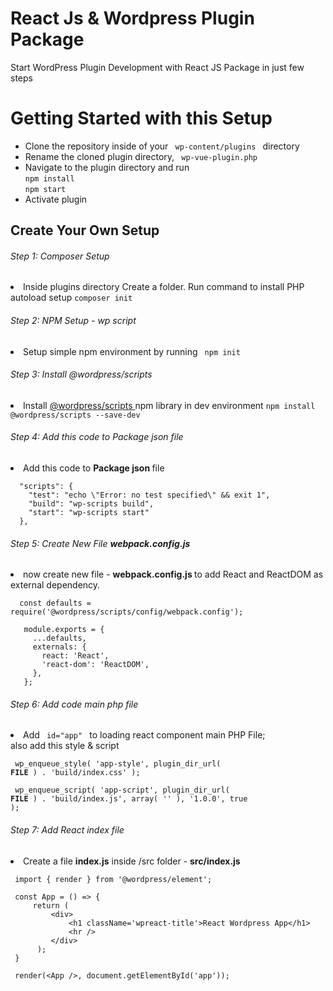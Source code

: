 # React Js & Wordpress Plugin Package

 Start WordPress Plugin Development with React JS Package in just few steps

# Getting Started with this Setup

<ul>
  <li> Clone the repository inside of your <code> wp-content/plugins </code> directory </li>
  <li> Rename the cloned plugin directory, <code> wp-vue-plugin.php </code> </li>
  <li> Navigate to the plugin directory and run </br> <code>npm install</code> </br> <code>npm start</code> </li>
  <li> Activate plugin </li>
</ul> 

## Create Your Own Setup

<h6> Step 1: Composer Setup </h6>
<li> Inside plugins directory Create a folder. Run command to install PHP autoload setup <code>composer init</code> </li>

<h6> Step 2: NPM Setup - wp script </h6>
<li> Setup simple npm environment by running <code> npm init </code> </li>

<h6> Step 3: Install @wordpress/scripts </h6>
<li> Install <a href="https://developer.wordpress.org/block-editor/reference-guides/packages/packages-scripts/"> @wordpress/scripts </a>
npm library in dev environment <code>npm install @wordpress/scripts --save-dev</code> </li>

<h6> Step 4: Add this code to Package json file </h6>
<li>
    Add this code to <b> Package json </b> file 

      "scripts": {
        "test": "echo \"Error: no test specified\" && exit 1",
        "build": "wp-scripts build",     
        "start": "wp-scripts start"
      }, 

  </li>
  
<h6> Step 5: Create New File <b> webpack.config.js </b> </h6>  
<li>
    now create new file - <b> webpack.config.js </b> to add React and ReactDOM as external dependency. 
    
      const defaults = require('@wordpress/scripts/config/webpack.config');

       module.exports = {
         ...defaults,
         externals: {
           react: 'React',
           'react-dom': 'ReactDOM',
         },
       }; 
   
  </li>
  
<h6> Step 6: Add code main php file </b> </h6>  
<li>
 Add <code> id="app" </code> to loading react component main PHP File; <br> also add this style & script
 
 <code> wp_enqueue_style( 'app-style', plugin_dir_url( __FILE__ ) . 'build/index.css' ); </code>
 
 <code> wp_enqueue_script( 'app-script', plugin_dir_url( __FILE__ ) . 'build/index.js', array( '' ), '1.0.0', true ); </code>
 
</li>

<h6> Step 7: Add React index file </h6>
<li>
   Create a file <b>index.js</b> inside /src folder - <b>src/index.js</b>

     import { render } from '@wordpress/element';

     const App = () => {
         return (
             <div>
                 <h1 className='wpreact-title'>React Wordpress App</h1>
                 <hr />
             </div>
          );
     }

     render(<App />, document.getElementById('app'));
</li>
